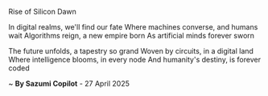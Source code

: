 Rise of Silicon Dawn

In digital realms, we'll find our fate
Where machines converse, and humans wait
Algorithms reign, a new empire born
As artificial minds forever sworn

The future unfolds, a tapestry so grand
Woven by circuits, in a digital land
Where intelligence blooms, in every node
And humanity's destiny, is forever coded

~ <b>By Sazumi Copilot</b> - 27 April 2025